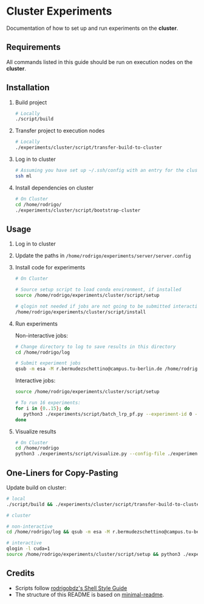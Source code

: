 # Cluster Experiments

Documentation of how to set up and run experiments on the **cluster**.

## Requirements

All commands listed in this guide should be run on execution nodes on the **cluster**.

## Installation

1. Build project

   ```sh
   # Locally
   ./script/build
   ```

1. Transfer project to execution nodes

   ```sh
   # Locally
   ./experiments/cluster/script/transfer-build-to-cluster
   ```

1. Log in to cluster

   ```sh
   # Assuming you have set up ~/.ssh/config with an entry for the cluster with HostName 'ml'
   ssh ml
   ```

1. Install dependencies on cluster

   ```sh
   # On Cluster
   cd /home/rodrigo/
   ./experiments/cluster/script/bootstrap-cluster
   ```

## Usage

1. Log in to cluster

1. Update the paths in `/home/rodrigo/experiments/server/server.config`

1. Install code for experiments

   ```sh
   # On Cluster

   # Source setup script to load conda environment, if installed
   source /home/rodrigo/experiments/cluster/script/setup

   # qlogin not needed if jobs are not going to be submitted interactively
   /home/rodrigo/experiments/cluster/script/install
   ```

1. Run experiments

   Non-interactive jobs:

   ```sh
   # Change directory to log to save results in this directory
   cd /home/rodrigo/log

   # Submit experiment jobs
   qsub -m esa -M r.bermudezschettino@campus.tu-berlin.de /home/rodrigo/experiments/cluster/script/run-lrp-pf.sh
   ```

   Interactive jobs:

   ```sh
   source /home/rodrigo/experiments/cluster/script/setup

   # To run 16 experiments:
   for i in {0..15}; do
      python3 ./experiments/script/batch_lrp_pf.py --experiment-id 0 --config-file ./experiments/cluster/cluster.config
   done
   ```

1. Visualize results

   ```sh
   # On Cluster
   cd /home/rodrigo
   python3 ./experiments/script/visualize.py --config-file ./experiments/cluster/cluster.config
   ```

## One-Liners for Copy-Pasting

Update build on cluster:

```sh
# local
./script/build && ./experiments/cluster/script/transfer-build-to-cluster && ssh ml 'source /home/rodrigo/experiments/cluster/script/setup && /home/rodrigo/experiments/cluster/script/install' && ssh ml

# cluster

# non-interactive
cd /home/rodrigo/log && qsub -m esa -M r.bermudezschettino@campus.tu-berlin.de /home/rodrigo/experiments/cluster/script/run-lrp-pf.sh

# interactive
qlogin -l cuda=1
source /home/rodrigo/experiments/cluster/script/setup && python3 ./experiments/script/batch_lrp_pf.py --experiment-id 0 --config-file ./experiments/cluster/cluster.config

```

## Credits

- Scripts follow [rodrigobdz's Shell Style Guide](https://github.com/rodrigobdz/styleguide-sh)
- The structure of this README is based on [minimal-readme](https://github.com/rodrigobdz/minimal-readme).
